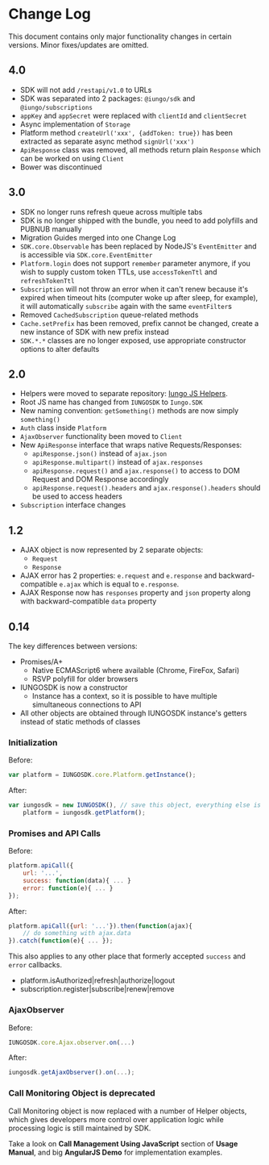 # Change Log

This document contains only major functionality changes in certain versions. Minor fixes/updates are omitted.

## 4.0

- SDK will not add `/restapi/v1.0` to URLs
- SDK was separated into 2 packages: `@iungo/sdk` and `@iungo/subscriptions`
- `appKey` and `appSecret` were replaced with `clientId` and `clientSecret`
- Async implementation of `Storage`
- Platform method `createUrl('xxx', {addToken: true})` has been extracted as separate async method `signUrl('xxx')`
- `ApiResponse` class was removed, all methods return plain `Response` which can be worked on using `Client`
- Bower was discontinued

## 3.0

- SDK no longer runs refresh queue across multiple tabs
- SDK is no longer shipped with the bundle, you need to add polyfills and PUBNUB manually
- Migration Guides merged into one Change Log
- `SDK.core.Observable` has been replaced by NodeJS's `EventEmitter` and is accessible via `SDK.core.EventEmitter`
- `Platform.login` does not support `remember` parameter anymore, if you wish to supply custom token TTLs,
    use `accessTokenTtl` and `refreshTokenTtl`
- `Subscription` will not throw an error when it can't renew because it's expired when timeout hits (computer woke up
    after sleep, for example), it will automatically `subscribe` again with the same `eventFilter`s
- Removed `CachedSubscription` queue-related methods
- `Cache.setPrefix` has been removed, prefix cannot be changed, create a new instance of SDK with new prefix instead
- `SDK.*.*` classes are no longer exposed, use appropriate constructor options to alter defaults

## 2.0

- Helpers were moved to separate repository: [Iungo JS Helpers](https://github.com/iungopbx/iungo-js-helpers).
- Root JS name has changed from `IUNGOSDK` to `Iungo.SDK`
- New naming convention: `getSomething()` methods are now simply `something()`
- `Auth` class inside `Platform`
- `AjaxObserver` functionality been moved to `Client`
- New `ApiResponse` interface that wraps native Requests/Responses:
    - `apiResponse.json()` instead of `ajax.json`
    - `apiResponse.multipart()` instead of `ajax.responses`
    - `apiResponse.request()` and `ajax.response()` to access to DOM Request and DOM Response accordingly
    - `apiResponse.request().headers` and `ajax.response().headers` should be used to access headers
- `Subscription` interface changes

## 1.2

- AJAX object is now represented by 2 separate objects:
    - `Request`
    - `Response`
- AJAX error has 2 properties: `e.request` and `e.response` and backward-compatible `e.ajax` which is equal to
    `e.response`.
- AJAX Response now has `responses` property and `json` property along with backward-compatible `data` property

## 0.14

The key differences between versions:
- Promises/A+
    - Native ECMAScript6 where available (Chrome, FireFox, Safari)
    - RSVP polyfill for older browsers
- IUNGOSDK is now a constructor
    - Instance has a context, so it is possible to have multiple simultaneous connections to API
- All other objects are obtained through IUNGOSDK instance's getters instead of static methods of classes

### Initialization

Before:

```js
var platform = IUNGOSDK.core.Platform.getInstance();
```

After:

```js
var iungosdk = new IUNGOSDK(), // save this object, everything else is provided by it
    platform = iungosdk.getPlatform();
```

### Promises and API Calls

Before:

```js
platform.apiCall({
    url: '...',
    success: function(data){ ... }
    error: function(e){ ... }
});
```

After:

```js
platform.apiCall({url: '...'}).then(function(ajax){
    // do something with ajax.data
}).catch(function(e){ ... });
```

This also applies to any other place that formerly accepted `success` and `error` callbacks.

- platform.isAuthorized|refresh|authorize|logout
- subscription.register|subscribe|renew|remove

### AjaxObserver

Before:

```js
IUNGOSDK.core.Ajax.observer.on(...)
```

After:

```js
iungosdk.getAjaxObserver().on(...);
```

### Call Monitoring Object is deprecated

Call Monitoring object is now replaced with a number of Helper objects, which gives developers more control over
application logic while processing logic is still maintained by SDK.

Take a look on **Call Management Using JavaScript** section of **Usage Manual**, and big **AngularJS Demo** for
implementation examples.